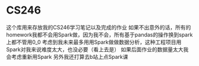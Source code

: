 # CS246
这个库用来存放我的CS246学习笔记以及完成的作业
如果不出意外的话，所有的homework我都不会用Spark做，因为我不会，所有基于pandas的操作换到spark上都不管用0_0
考虑到我未来最多用用Spark做做数据分析，这种工程项目用Spark对我来说难度太大，也没必要（看上去是）
如果后面作业的数据量太大我会考虑重新用Spark
另外我还打算去b站上点Spark课

